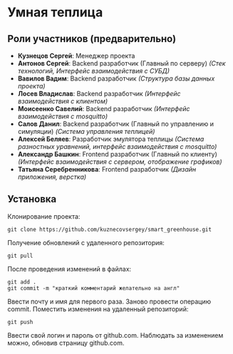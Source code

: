# Умная теплица

## Роли участников (предварительно)
* **Кузнецов Сергей**: Менеджер проекта
* **Антонов Сергей**: Backend разработчик (Главный по серверу) _(Стек технологий, Интерфейс взаимодействия с СУБД)_
* **Вавилов Вадим**: Backend разработчик _(Структура базы данных проекта)_
* **Лосев Владислав**: Backend разработчик _(Интерфейс взаимодействия с клиентом)_
* **Моисеенко Савелий**: Backend разработчик _(Интерфейс взаимодействия с mosquitto)_
* **Салов Данил**: Backend разработчик (Главный по управлению и симуляции) _(Cистема управления теплицей)_
* **Алексей Беляев**: Разработчик эмулятора теплицы _(Система разностных уравнений, интерфейс взаимодействия с mosquitto)_
* **Александр Башкин**: Frontend разработчик (Главный по клиенту) _(Интерфейс взаимодействия с сервером, отображение графиков)_ 
* **Татьяна Серебренникова**: Frontend разработчик _(Дизайн приложения, верстка)_

## Установка
Клонирование проекта:
```
git clone https://github.com/kuznecovsergey/smart_greenhouse.git
```

Получение обновлений с удаленного репозитория:
```
git pull
```

После проведения изменений в файлах:
```
git add .
git commit -m "краткий комментарий желательно на англ"
```

Ввести почту и имя для первого раза. Заново провести операцию commit. Поместить изменения на удаленный репозиторий:
```
git push
```
Ввести свой логин и пароль от github.com. Наблюдать за изменением можно, обновив страницу github.com.

